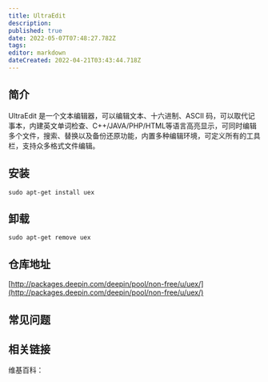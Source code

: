 ```yaml
---
title: UltraEdit
description: 
published: true
date: 2022-05-07T07:48:27.782Z
tags: 
editor: markdown
dateCreated: 2022-04-21T03:43:44.718Z
---
```


## 简介

UltraEdit 是一个文本编辑器，可以编辑文本、十六进制、ASCII 码，可以取代记事本，内建英文单词检查、C++/JAVA/PHP/HTML等语言高亮显示，可同时编辑多个文件，搜索、替换以及备份还原功能，内置多种编辑环境，可定义所有的工具栏，支持众多格式文件编辑。

## 安装

`sudo apt-get install uex`

## 卸载

`sudo apt-get remove uex`

## 仓库地址

[http://packages.deepin.com/deepin/pool/non-free/u/uex/](http://packages.deepin.com/deepin/pool/non-free/u/uex/)

## 常见问题

## 相关链接

维基百科：
